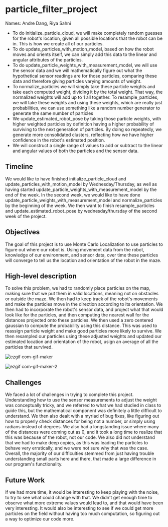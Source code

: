 # particle_filter_project

Names: Andre Dang, Riya Sahni

* To do initialize_particle_cloud, we will make completely random guesses for the robot's location, given all possible locations that the robot can be in. This is how we create all of our particles.
* To do update_particles_with_motion_model, based on how the robot moves and orients itself, we can simply add this data to the linear and angular attributes of the particles.
* To do update_particle_weights_with_measurement_model, we will use the sensor data and we will mathematically figure out what the hypothetical sensor readings are for those particles, comparing these data and therefore giving particles varying amounts of weight.
* To normalize_particles we will simply take these particle weights and take each computed weight, dividing it by the total weight. That way, the normalized weights will add up to 1 all together. To resample_particles, we will take these weights and using these weights, which are really just probabilities, we can use something like a random number generator to generate the same number of particles
* We update_estimated_robot_pose by taking those particle weights, with higher weighted particles by definition having a higher probability of surviving to the next generation of particles. By doing so repeatedly, we generate more consolidated clusters, reflecting how we have higher confidence in the robot's estimated position.
* We will construct a single range of values to add or subtract to the linear and angular values of both the particles and the sensor data.

## Timeline

We would like to have finished initialize_particle_cloud and update_particles_with_motion_model by Wednesday/Thursday, as well as having started update_particle_weights_with_measurement_model by the end of the week. In the second week, we would like to have done update_particle_weights_with_measurement_model and normalize_particles by the beginning of the week. We then want to finish resample_particles and update_estimated_robot_pose by wednesday/thursday of the second week of the project.

## Objectives

The goal of this project is to use Monte Carlo Localization to use particles to figure out where our robot is. Using movement data from the robot, knowledge of our environment, and sensor data, over time these particles will converge to tell us the location and orientation of the robot in the maze.

## High-level description

To solve this problem, we had to randomly place particles on the map, making sure that we put them in valid locations, meaning not on obstacles or outside the maze. We then had to keep track of the robot's movements and make the particles move in the direction according to its orientation. We then had to incorporate the robot's sensor data, and project what that would look like for the particles, and then computing the nearest wall for the distances projected onto these particles. We then used a zero centered gaussian to compute the probability using this distance. This was used to reassign particle weight and make good particles more likely to survive. We then resampled our particles using these adjusted weights and updated our estimated location and orientation of the robot, usign an average of all the particles that survived.

![ezgif com-gif-maker](https://user-images.githubusercontent.com/75453797/198522707-068304e7-81fd-4434-adc3-c620fd8f7ca5.gif)

![ezgif com-gif-maker-2](https://user-images.githubusercontent.com/75453797/198522727-54584720-00ce-4ef3-86da-2eac4f9f80e2.gif)

## Challenges

We faced a lot of challenges in trying to complete this project. Understanding how to use the sensor measurements to adjust the weight was conceptually tricky, and we referred to what we had studied in class to guide this, but the mathematical component was definitely a little difficult to understand. We then also dealt with a myriad of bug fixes, like figuring out how to properly check distances for being not a number, or simply using radians instead of degrees. We also had a longstanding issue where many of the distances were coming out as 0, and it took a long time to realize that this was because of the robot, not our code. We also did not understand that we had to make deep copies, as this was leading the particles to behave very erratically, and we were not sure why that was the case. Overall, the majority of our difficulties stemmed from just having trouble understanding small parts here and there, that made a large difference in our program's functionality.

## Future Work

If we had more time, it would be interesting to keep playing with the noise, to try to see what could change with that. We didn't get enough time to observe what more extreme values would lead to, and that would have been very interesting. It would also be interesting to see if we could get more particles on the field without having too much computation, so figuring out a way to optimize our code more.
